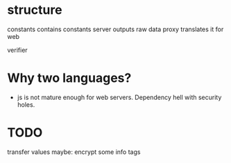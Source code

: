 


# structure

constants contains constants
server outputs raw data
proxy translates it for web


verifier



# Why two languages?

- js is not mature enough for web servers. Dependency hell with security holes.


# TODO

transfer values
maybe: encrypt some info tags
